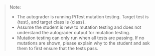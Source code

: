 > Note:
> 
> - The autograder is running PiTest mutation testing. Target test is {test}, and target class is {class}.
> - Assume the student is new to mutation testing and does not understand the autograder output for mutation testing.
> - Mutation testing can only run when all tests are passing. If no mutations are shown, please explain why to the student and ask them to first ensure that the tests pass.
